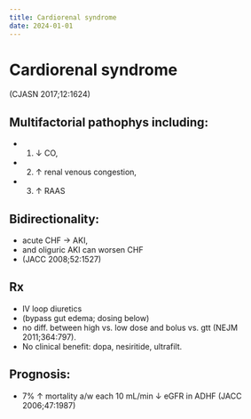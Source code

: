 ```yaml
---
title: Cardiorenal syndrome
date: 2024-01-01
---
```

# Cardiorenal syndrome

(CJASN 2017;12:1624)

## Multifactorial pathophys including:
* 1) ↓ CO,
* 2) ↑ renal venous congestion,
* 3) ↑ RAAS

## Bidirectionality:
* acute CHF → AKI,
* and oliguric AKI can worsen CHF
* (JACC 2008;52:1527)

## Rx
* IV loop diuretics
* (bypass gut edema; dosing below)
* no diff. between high vs. low dose and bolus vs. gtt (NEJM 2011;364:797).
* No clinical benefit: dopa, nesiritide, ultrafilt.

## Prognosis:
* 7% ↑ mortality a/w each 10 mL/min ↓ eGFR in ADHF (JACC 2006;47:1987)
